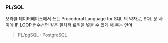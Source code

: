 ### PL/SQL
오라클 데이터베이스에서 쓰는 Procedural Language for SQL 의 약자로, SQL 문 사이에 IF·LOOP·변수선언 같은 절차적 로직을 넣을 수 있게 해 주는 언어
> PL/pgSQL : PostgreSQL

